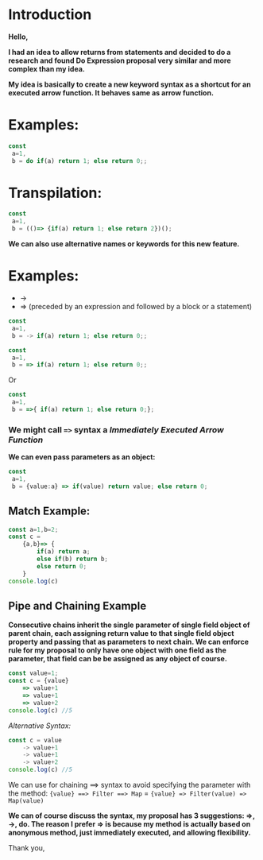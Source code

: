 # Introduction
**Hello,**

**I had an idea to allow returns from statements and decided to do a research and found Do Expression proposal very similar and more complex than my idea.**

**My idea is basically to create a new keyword syntax as a shortcut for an executed arrow function. It behaves same as arrow function.**

# Examples:
```ts
const 
 a=1,
 b = do if(a) return 1; else return 0;;
```

# Transpilation:

```ts
const 
 a=1,
 b = (()=> {if(a) return 1; else return 2})();
```

**We can also use alternative names or keywords for this new feature.**
# Examples:
- ->
- => (preceded by an expression and followed by a block or a statement)

```ts
const 
 a=1,
 b = -> if(a) return 1; else return 0;;
```
```ts
const 
 a=1,
 b = => if(a) return 1; else return 0;;
```
Or
```ts
const 
 a=1,
 b = =>{ if(a) return 1; else return 0;};
```
### We might call `=>` syntax a *Immediately Executed Arrow Function*

**We can even pass parameters as an object:**
```ts
const 
 a=1,
 b = {value:a} => if(value) return value; else return 0;
```

## Match Example:
```ts
const a=1,b=2;
const c = 
    {a,b}=> {
        if(a) return a; 
        else if(b) return b; 
        else return 0;
    }
console.log(c)
```
## Pipe and Chaining Example
**Consecutive chains inherit the single parameter of single field object of parent chain, each assigning return value to that single field object property and passing that as parameters to next chain. We can enforce rule for my proposal to only have one object with one field as the parameter, that field can be be assigned as any object of course.**
```ts
const value=1;
const c = {value} 
    => value+1
    => value+1
    => value+2
console.log(c) //5
```
*Alternative Syntax:*
```ts
const c = value
    -> value+1
    -> value+1
    -> value+2
console.log(c) //5
```
We can use for chaining ==> syntax to avoid specifying the parameter with the method:
`{value} ==> Filter ==> Map` = `{value} => Filter(value) => Map(value)`

**We can of course discuss the syntax, my proposal has 3 suggestions: =>, ->, do. The reason I prefer => is because my method is actually based on anonymous method, just immediately executed, and allowing flexibility.**

Thank you,
